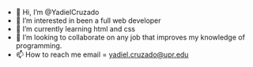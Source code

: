 - 👋 Hi, I’m @YadielCruzado
- 👀 I’m interested in been a full web developer
- 🌱 I’m currently learning html and css
- 💞️ I’m looking to collaborate on any job that improves my knowledge of programming.
- 📫 How to reach me email = yadiel.cruzado@upr.edu

<!---
YadielCruzado/YadielCruzado is a ✨ special ✨ repository because its `README.md` (this file) appears on your GitHub profile.
You can click the Preview link to take a look at your changes.
--->
